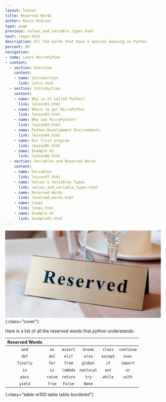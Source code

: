 ```yaml
---
layout: lesson
title: Reserved Words
author: Kevin McAleer
type: page
previous: values_and_variable_types.html
next: loops.html
description: All the words that have a special meaning in Python
percent: 80
navigation:
- name: Learn MicroPython
- content:
  - section: Overview
    content:
    - name: Introduction
      link: intro.html
  - section: Introduction
    content:
    - name: Why is it called Python?
      link: lesson01.html
    - name: Where to get MicroPython
      link: lesson02.html
    - name: Why use MicroPython?
      link: lesson03.html
    - name: Python Development Environments
      link: lesson04.html
    - name: Our first program
      link: lesson05.html
    - name: Example 01
      link: lesson06.html
  - section: Variables and Reserved Words
    content:
    - name: Variables
      link: lesson07.html
    - name: Values & Variables Types
      link: values_and_variable_types.html
    - name: Reserved Words
      link: reserved_words.html
    - name: Loops
      link: loops.html
    - name: Example 02
      link: example02.html
---
```




![Reserved sign on a table](assets/reserved.jpg){:class="cover"}

Here is a list of all the reserved words that python understands:

| Reserved Words |         |          |            |          |            |
|:--------------:|:-------:|:--------:|:----------:|:--------:|:----------:|
|     `and`      |  `as`   | `assert` |  `break`   | `class`  | `continue` |
|     `def`      |  `del`  |  `elif`  |   `else`   | `except` |   `exec`   |
|   `finally`    |  `for`  |  `from`  |  `global`  |   `if`   |  `import`  |
|      `in`      |  `is`   | `lambda` | `nonlocal` |  `not`   |    `or`    |
|     `pass`     | `raise` | `return` |   `try`    | `while`  |   `with`   |
|    `yield`     | `True`  | `False`  |   `None`   |          |            |
{:class="table-w100 table table-bordered"}